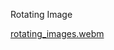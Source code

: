 Rotating Image


[rotating_images.webm](https://user-images.githubusercontent.com/100282383/227714329-aa0c9c73-0127-41f9-9667-5e388066ae70.webm)

